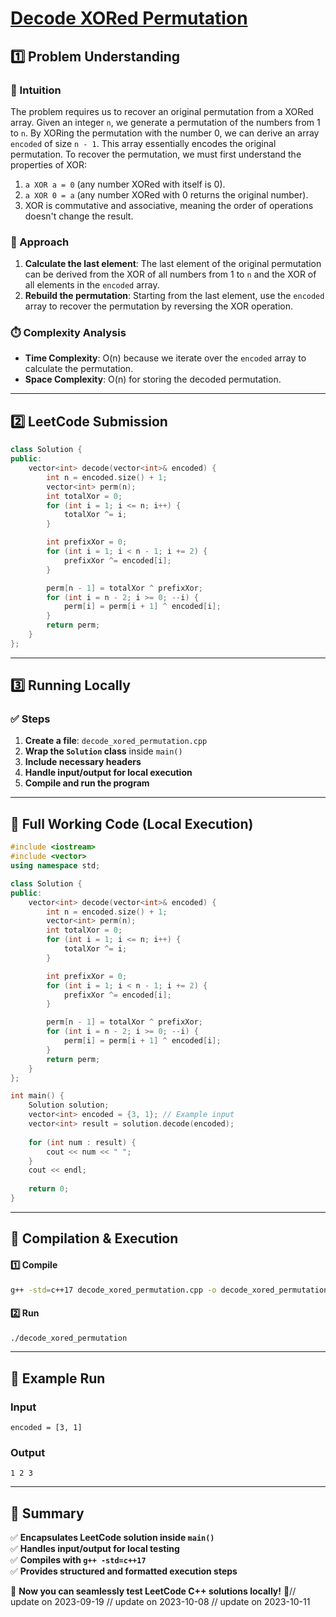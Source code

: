 # **[Decode XORed Permutation](https://leetcode.com/problems/decode-xored-permutation/description/)**  

## **1️⃣ Problem Understanding**  
### **📌 Intuition**  
The problem requires us to recover an original permutation from a XORed array. Given an integer `n`, we generate a permutation of the numbers from 1 to `n`. By XORing the permutation with the number 0, we can derive an array `encoded` of size `n - 1`. This array essentially encodes the original permutation. To recover the permutation, we must first understand the properties of XOR:

1. `a XOR a = 0` (any number XORed with itself is 0).
2. `a XOR 0 = a` (any number XORed with 0 returns the original number).
3. XOR is commutative and associative, meaning the order of operations doesn't change the result.

### **🚀 Approach**  
1. **Calculate the last element**: The last element of the original permutation can be derived from the XOR of all numbers from 1 to `n` and the XOR of all elements in the `encoded` array.
2. **Rebuild the permutation**: Starting from the last element, use the `encoded` array to recover the permutation by reversing the XOR operation.

### **⏱️ Complexity Analysis**  
- **Time Complexity**: O(n) because we iterate over the `encoded` array to calculate the permutation.
- **Space Complexity**: O(n) for storing the decoded permutation.

---  

## **2️⃣ LeetCode Submission**  
```cpp
class Solution {
public:
    vector<int> decode(vector<int>& encoded) {
        int n = encoded.size() + 1;
        vector<int> perm(n);
        int totalXor = 0;
        for (int i = 1; i <= n; i++) {
            totalXor ^= i;
        }

        int prefixXor = 0;
        for (int i = 1; i < n - 1; i += 2) {
            prefixXor ^= encoded[i];
        }

        perm[n - 1] = totalXor ^ prefixXor;
        for (int i = n - 2; i >= 0; --i) {
            perm[i] = perm[i + 1] ^ encoded[i];
        }
        return perm;
    }
};
```  

---  

## **3️⃣ Running Locally**  
### **✅ Steps**  
1. **Create a file**: `decode_xored_permutation.cpp`  
2. **Wrap the `Solution` class** inside `main()`  
3. **Include necessary headers**  
4. **Handle input/output for local execution**  
5. **Compile and run the program**  

---  

## **📝 Full Working Code (Local Execution)**  
```cpp
#include <iostream>
#include <vector>
using namespace std;

class Solution {
public:
    vector<int> decode(vector<int>& encoded) {
        int n = encoded.size() + 1;
        vector<int> perm(n);
        int totalXor = 0;
        for (int i = 1; i <= n; i++) {
            totalXor ^= i;
        }

        int prefixXor = 0;
        for (int i = 1; i < n - 1; i += 2) {
            prefixXor ^= encoded[i];
        }

        perm[n - 1] = totalXor ^ prefixXor;
        for (int i = n - 2; i >= 0; --i) {
            perm[i] = perm[i + 1] ^ encoded[i];
        }
        return perm;
    }
};

int main() {
    Solution solution;
    vector<int> encoded = {3, 1}; // Example input
    vector<int> result = solution.decode(encoded);
    
    for (int num : result) {
        cout << num << " ";
    }
    cout << endl;
    
    return 0;
}
```  

---  

## **🔧 Compilation & Execution**  
#### **1️⃣ Compile**  
```bash
g++ -std=c++17 decode_xored_permutation.cpp -o decode_xored_permutation
```  

#### **2️⃣ Run**  
```bash
./decode_xored_permutation
```  

---  

## **🎯 Example Run**  
### **Input**  
```
encoded = [3, 1]
```  
### **Output**  
```
1 2 3
```  

---  

## **📌 Summary**  
✅ **Encapsulates LeetCode solution inside `main()`**  
✅ **Handles input/output for local testing**  
✅ **Compiles with `g++ -std=c++17`**  
✅ **Provides structured and formatted execution steps**  

🚀 **Now you can seamlessly test LeetCode C++ solutions locally!** 🚀// update on 2023-09-19
// update on 2023-10-08
// update on 2023-10-11
